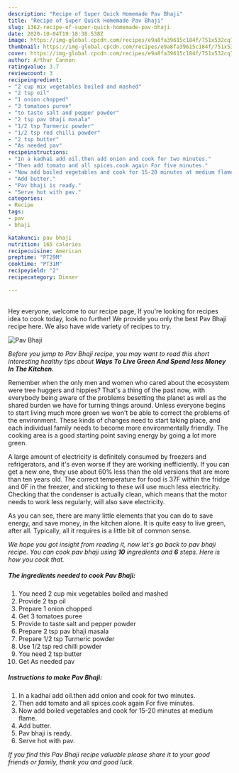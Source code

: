```yaml
---
description: "Recipe of Super Quick Homemade Pav Bhaji"
title: "Recipe of Super Quick Homemade Pav Bhaji"
slug: 1362-recipe-of-super-quick-homemade-pav-bhaji
date: 2020-10-04T19:18:38.538Z
image: https://img-global.cpcdn.com/recipes/e9a8fa39615c184f/751x532cq70/pav-bhaji-recipe-main-photo.jpg
thumbnail: https://img-global.cpcdn.com/recipes/e9a8fa39615c184f/751x532cq70/pav-bhaji-recipe-main-photo.jpg
cover: https://img-global.cpcdn.com/recipes/e9a8fa39615c184f/751x532cq70/pav-bhaji-recipe-main-photo.jpg
author: Arthur Cannon
ratingvalue: 3.7
reviewcount: 3
recipeingredient:
- "2 cup mix vegetables boiled and mashed"
- "2 tsp oil"
- "1 onion chopped"
- "3 tomatoes puree"
- "to taste salt and pepper powder"
- "2 tsp pav bhaji masala"
- "1/2 tsp Turmeric powder"
- "1/2 tsp red chilli powder"
- "2 tsp butter"
- "As needed pav"
recipeinstructions:
- "In a kadhai add oil.then add onion and cook for two minutes."
- "Then add tomato and all spices.cook again For five minutes."
- "Now add boiled vegetables and cook for 15-20 minutes at medium flame."
- "Add butter."
- "Pav bhaji is ready."
- "Serve hot with pav."
categories:
- Recipe
tags:
- pav
- bhaji

katakunci: pav bhaji 
nutrition: 165 calories
recipecuisine: American
preptime: "PT29M"
cooktime: "PT31M"
recipeyield: "2"
recipecategory: Dinner

---
```

<br>
Hey everyone, welcome to our recipe page, If you're looking for recipes idea to cook today, look no further! We provide you only the best Pav Bhaji recipe here. We also have wide variety of recipes to try.
<br>


![Pav Bhaji](https://img-global.cpcdn.com/recipes/e9a8fa39615c184f/751x532cq70/pav-bhaji-recipe-main-photo.jpg)

<i>Before you jump to Pav Bhaji recipe, you may want to read this short interesting healthy tips about 
<strong>Ways To Live Green And Spend less Money In The Kitchen</strong>.</i>
</br>

Remember when the only men and women who cared about the ecosystem were tree huggers and hippies? That's a thing of the past now, with everybody being aware of the problems besetting the planet as well as the shared burden we have for turning things around. Unless everyone begins to start living much more green we won't be able to correct the problems of the environment. These kinds of changes need to start taking place, and each individual family needs to become more environmentally friendly. The cooking area is a good starting point saving energy by going a lot more green.

A large amount of electricity is definitely consumed by freezers and refrigerators, and it's even worse if they are working inefficiently. If you can get a new one, they use about 60% less than the old versions that are more than ten years old. The correct temperature for food is 37F within the fridge and 0F in the freezer, and sticking to these will use much less electricity. Checking that the condenser is actually clean, which means that the motor needs to work less regularly, will also save electricity.

As you can see, there are many little elements that you can do to save energy, and save money, in the kitchen alone. It is quite easy to live green, after all. Typically, all it requires is a little bit of common sense.


<i>We hope you got insight from reading it, now let's go back to pav bhaji recipe. You can cook pav bhaji using <strong>10</strong> ingredients and <strong>6</strong> steps. Here is how you cook that.
</i>

##### The ingredients needed to cook Pav Bhaji:

1. You need 2 cup mix vegetables boiled and mashed
1. Provide 2 tsp oil
1. Prepare 1 onion chopped
1. Get 3 tomatoes puree
1. Provide to taste salt and pepper powder
1. Prepare 2 tsp pav bhaji masala
1. Prepare 1/2 tsp Turmeric powder
1. Use 1/2 tsp red chilli powder
1. You need 2 tsp butter
1. Get As needed pav


##### Instructions to make Pav Bhaji:

1. In a kadhai add oil.then add onion and cook for two minutes.
1. Then add tomato and all spices.cook again For five minutes.
1. Now add boiled vegetables and cook for 15-20 minutes at medium flame.
1. Add butter.
1. Pav bhaji is ready.
1. Serve hot with pav.


<i>If you find this Pav Bhaji recipe valuable please share it to your good friends or family, thank you and good luck.</i>
